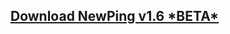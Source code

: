 ## [Download NewPing v1.6 \*BETA\*](https://docs.google.com/uc?export=download&id=0B_FPiLH_xoIXRXlwNHppazlmalU) ##